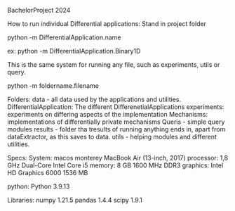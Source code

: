BachelorProject 2024



How to run individual Differential applications: Stand in project folder

python -m DifferentialApplication.name

ex:
python -m DifferentialApplication.Binary1D

This is the same system for running any file, such as experiments, utils or query.

python -m foldername.filename





Folders:
data - all data used by the applications and utilities.
DifferentialApplication: The different DifferenetialApplications
experiments: experiments on differing aspects of the implementation
Mechanisms: implementations of differentially private mechanisms
Queris - simple query modules
results - folder tha tresults of running anything ends in, apart from dataExtractor, as this saves to data.
utils - helping modules and different utilities.






Specs: 
System: macos monterey
MacBook Air (13-inch, 2017)
processor:  1,8 GHz Dual-Core Intel Core i5
memory: 8 GB 1600 MHz DDR3
graphics: Intel HD Graphics 6000 1536 MB

python: Python 3.9.13


Libraries:
numpy 1.21.5
pandas 1.4.4
scipy 1.9.1